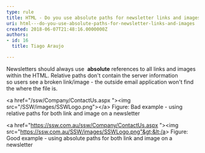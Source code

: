 ```yaml
---
type: rule
title: HTML - Do you use absolute paths for newsletter links and images?
uri: html---do-you-use-absolute-paths-for-newsletter-links-and-images
created: 2018-06-07T21:48:16.0000000Z
authors:
- id: 16
  title: Tiago Araujo

---
```


Newsletters should always use  **absolute**  references to all links and images within the HTML. Relative paths don't contain the server information so users see a broken link/image - the outside email application won't find the where the file is.
 
&lt;a href="/ssw/Company/ContactUs.aspx "&gt;&lt;img src="/SSW/images/SSWLogo.png"&gt;&lt;/a&gt;
 Figure: Bad example - using relative paths for both link and image on a newsletter

&lt;a href="https://ssw.com.au/ssw/Company/ContactUs.aspx "&gt;&lt;img src="https://ssw.com.au/SSW/images/SSWLogo.png"&gt;&lt;/a&gt;
 Figure: Good example - using absolute paths for both link and image on a newsletter
